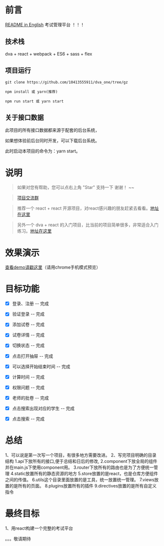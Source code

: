 # 前言

[README in English](README-en.md)
考试管理平台 ！！！


## 技术栈

dva + react +  webpack + ES6  + sass + flex 


## 项目运行


```
git clone https://github.com/10413555911/dva_one/tree/gz 

npm install 或 yarn(推荐)

npm run start 或 yarn start

```
## 关于接口数据

此项目的所有接口数据都来源于配套的后台系统，

如果想体验前后台同时开发，可以下载后台系统。

此时启动本项目的命令为：yarn start。


# 说明

>  如果对您有帮助，您可以点右上角 "Star" 支持一下 谢谢！ ~~

>  [项目交流群](https://gitter.im/vue2-elm/Lobby?utm_source=share-link&utm_medium=link&utm_campaign=share-link)

>  推荐一个 react + react 开源项目，对react感兴趣的朋友赶紧去看看。[地址在这里](https://github.com/bailicangdu/react-pxq)

>  另外一个 dva + react 的入门项目，比当前的项目简单很多，非常适合入门练习。[地址在这里](https://github.com/bailicangdu/vue2-happyfri)


# 效果演示

[查看demo请戳这里](http://cangdu.org/elm/)（请用chrome手机模式预览）



# 目标功能
- [x] 登录、注册 -- 完成
- [x] 验证登录 -- 完成
- [x] 添加试卷 -- 完成
- [x] 试卷详情 -- 完成
- [x] 切换状态 -- 完成
- [x] 点击打开抽屉 -- 完成
- [x] 可以选择开始结束时间 -- 完成
- [x] 计算时间 -- 完成
- [x] 权限问题 -- 完成
- [x] 老师的批卷 -- 完成
- [x] 点击搜索出现对应的学生 -- 完成
- [x] 点击搜索 -- 完成




# 总结

1、可以说是第一次写一个项目，有很多地方需要改进。
2、写完项目明确的目录结构
    1.api下放所有的接口,便于总结和日后的修改,
    2.component下放全局的组件并在main.js下使用component用。
    3.router下放所有的路由也是为了方便统一管理
    4.static放置所有的静态资源的地方
    5.store放置的是react，也是仓库方便组件之间的传值。
    6.utils这个目录里面放置的是工具，统一放置统一管理。
    7.views放置的是所有的页面。
    8.plugins放置所有的插件
    9.directives放置的是所有自定义指令


# 最终目标

1、用react构建一个完整的考试平台

。。。敬请期待




